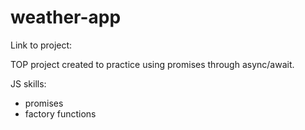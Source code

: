 # weather-app

Link to project:

TOP project created to practice using promises through async/await.

JS skills:

-   promises
-   factory functions
